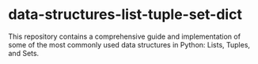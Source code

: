 # data-structures-list-tuple-set-dict
This repository contains a comprehensive guide and implementation of some of the most commonly used data structures in Python: Lists, Tuples, and Sets.
